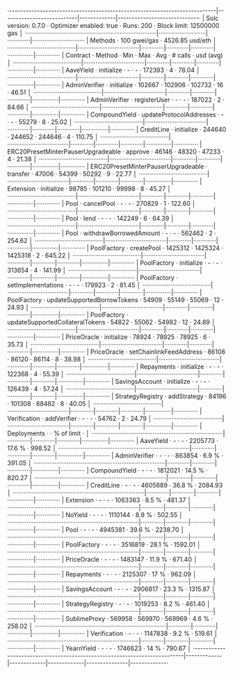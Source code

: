 ·--------------------------------------------------------------------------|---------------------------|-------------|-----------------------------·
|                           Solc version: 0.7.0                            ·  Optimizer enabled: true  ·  Runs: 200  ·  Block limit: 12500000 gas  │
···········································································|···························|·············|······························
|  Methods                                                                 ·              100 gwei/gas               ·       4526.85 usd/eth       │
·······································|···································|·············|·············|·············|···············|··············
|  Contract                            ·  Method                           ·  Min        ·  Max        ·  Avg        ·  # calls      ·  usd (avg)  │
·······································|···································|·············|·············|·············|···············|··············
|  AaveYield                           ·  initialize                       ·          -  ·          -  ·     172393  ·            4  ·      78.04  │
·······································|···································|·············|·············|·············|···············|··············
|  AdminVerifier                       ·  initialize                       ·     102667  ·     102906  ·     102732  ·           16  ·      46.51  │
·······································|···································|·············|·············|·············|···············|··············
|  AdminVerifier                       ·  registerUser                     ·          -  ·          -  ·     187022  ·            2  ·      84.66  │
·······································|···································|·············|·············|·············|···············|··············
|  CompoundYield                       ·  updateProtocolAddresses          ·          -  ·          -  ·      55279  ·            8  ·      25.02  │
·······································|···································|·············|·············|·············|···············|··············
|  CreditLine                          ·  initialize                       ·     244640  ·     244652  ·     244646  ·            4  ·     110.75  │
·······································|···································|·············|·············|·············|···············|··············
|  ERC20PresetMinterPauserUpgradeable  ·  approve                          ·      46146  ·      48320  ·      47233  ·            4  ·      21.38  │
·······································|···································|·············|·············|·············|···············|··············
|  ERC20PresetMinterPauserUpgradeable  ·  transfer                         ·      47006  ·      54399  ·      50292  ·            9  ·      22.77  │
·······································|···································|·············|·············|·············|···············|··············
|  Extension                           ·  initialize                       ·      98785  ·     101210  ·      99998  ·            8  ·      45.27  │
·······································|···································|·············|·············|·············|···············|··············
|  Pool                                ·  cancelPool                       ·          -  ·          -  ·     270829  ·            1  ·     122.60  │
·······································|···································|·············|·············|·············|···············|··············
|  Pool                                ·  lend                             ·          -  ·          -  ·     142249  ·            6  ·      64.39  │
·······································|···································|·············|·············|·············|···············|··············
|  Pool                                ·  withdrawBorrowedAmount           ·          -  ·          -  ·     562462  ·            2  ·     254.62  │
·······································|···································|·············|·············|·············|···············|··············
|  PoolFactory                         ·  createPool                       ·    1425312  ·    1425324  ·    1425318  ·            2  ·     645.22  │
·······································|···································|·············|·············|·············|···············|··············
|  PoolFactory                         ·  initialize                       ·          -  ·          -  ·     313654  ·            4  ·     141.99  │
·······································|···································|·············|·············|·············|···············|··············
|  PoolFactory                         ·  setImplementations               ·          -  ·          -  ·     179923  ·            2  ·      81.45  │
·······································|···································|·············|·············|·············|···············|··············
|  PoolFactory                         ·  updateSupportedBorrowTokens      ·      54909  ·      55149  ·      55069  ·           12  ·      24.93  │
·······································|···································|·············|·············|·············|···············|··············
|  PoolFactory                         ·  updateSupportedCollateralTokens  ·      54822  ·      55062  ·      54982  ·           12  ·      24.89  │
·······································|···································|·············|·············|·············|···············|··············
|  PriceOracle                         ·  initialize                       ·      78924  ·      78925  ·      78925  ·            6  ·      35.73  │
·······································|···································|·············|·············|·············|···············|··············
|  PriceOracle                         ·  setChainlinkFeedAddress          ·      86108  ·      86120  ·      86114  ·            8  ·      38.98  │
·······································|···································|·············|·············|·············|···············|··············
|  Repayments                          ·  initialize                       ·          -  ·          -  ·     122368  ·            4  ·      55.39  │
·······································|···································|·············|·············|·············|···············|··············
|  SavingsAccount                      ·  initialize                       ·          -  ·          -  ·     126439  ·            4  ·      57.24  │
·······································|···································|·············|·············|·············|···············|··············
|  StrategyRegistry                    ·  addStrategy                      ·      84196  ·     101308  ·      88482  ·            8  ·      40.05  │
·······································|···································|·············|·············|·············|···············|··············
|  Verification                        ·  addVerifier                      ·          -  ·          -  ·      54762  ·            2  ·      24.79  │
·······································|···································|·············|·············|·············|···············|··············
|  Deployments                                                             ·                                         ·  % of limit   ·             │
···········································································|·············|·············|·············|···············|··············
|  AaveYield                                                               ·          -  ·          -  ·    2205773  ·       17.6 %  ·     998.52  │
···········································································|·············|·············|·············|···············|··············
|  AdminVerifier                                                           ·          -  ·          -  ·     863854  ·        6.9 %  ·     391.05  │
···········································································|·············|·············|·············|···············|··············
|  CompoundYield                                                           ·          -  ·          -  ·    1812021  ·       14.5 %  ·     820.27  │
···········································································|·············|·············|·············|···············|··············
|  CreditLine                                                              ·          -  ·          -  ·    4605689  ·       36.8 %  ·    2084.93  │
···········································································|·············|·············|·············|···············|··············
|  Extension                                                               ·          -  ·          -  ·    1063363  ·        8.5 %  ·     481.37  │
···········································································|·············|·············|·············|···············|··············
|  NoYield                                                                 ·          -  ·          -  ·    1110144  ·        8.9 %  ·     502.55  │
···········································································|·············|·············|·············|···············|··············
|  Pool                                                                    ·          -  ·          -  ·    4945381  ·       39.6 %  ·    2238.70  │
···········································································|·············|·············|·············|···············|··············
|  PoolFactory                                                             ·          -  ·          -  ·    3516819  ·       28.1 %  ·    1592.01  │
···········································································|·············|·············|·············|···············|··············
|  PriceOracle                                                             ·          -  ·          -  ·    1483147  ·       11.9 %  ·     671.40  │
···········································································|·············|·············|·············|···············|··············
|  Repayments                                                              ·          -  ·          -  ·    2125307  ·         17 %  ·     962.09  │
···········································································|·············|·············|·············|···············|··············
|  SavingsAccount                                                          ·          -  ·          -  ·    2906817  ·       23.3 %  ·    1315.87  │
···········································································|·············|·············|·············|···············|··············
|  StrategyRegistry                                                        ·          -  ·          -  ·    1019253  ·        8.2 %  ·     461.40  │
···········································································|·············|·············|·············|···············|··············
|  SublimeProxy                                                            ·     569958  ·     569970  ·     569969  ·        4.6 %  ·     258.02  │
···········································································|·············|·············|·············|···············|··············
|  Verification                                                            ·          -  ·          -  ·    1147838  ·        9.2 %  ·     519.61  │
···········································································|·············|·············|·············|···············|··············
|  YearnYield                                                              ·          -  ·          -  ·    1746623  ·         14 %  ·     790.67  │
·--------------------------------------------------------------------------|-------------|-------------|-------------|---------------|-------------·